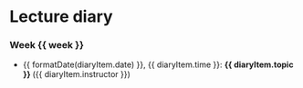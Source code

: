 <!-- Source data can be edited in /data/diary.csv -->

<script setup>
import { data } from '../data/csv.data.ts'
import dayjs from 'dayjs'
import customParseFormat from 'dayjs/plugin/customParseFormat'
dayjs.extend(customParseFormat)
const dateFormat = 'DD/MM/YYYY'
const displayDateFormat = 'ddd D/M/YY'
const weeks = data.diary.map( (el) => el.week ).filter((value, index, array) => array.indexOf(value) === index);
const formatDate = function(dateInput) { 
  return dayjs(dateInput, dateFormat).format(displayDateFormat); 
};
</script>

# Lecture diary

<div v-if="data.diary">
<div v-for="week in weeks">

### Week {{ week }}

<ul>
  <li  v-for="diaryItem in data.diary.filter((el) => el.week == week )">
    {{ formatDate(diaryItem.date) }}, 
    {{ diaryItem.time }}: 
    <strong>
        {{ diaryItem.topic }} 
    </strong>
    <span v-if="diaryItem.instructor"> ({{ diaryItem.instructor }})</span>
  </li>
</ul>

</div>
</div>
